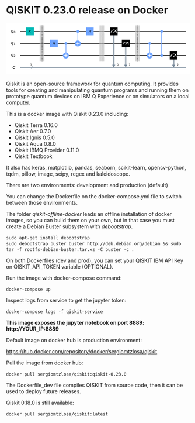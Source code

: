 # QISKIT 0.23.0 release on Docker

<p align="center">
<img src="https://github.com/sergiomtzlosa/docker-qiskit/blob/master/qubits.png?raw=true">
</p>

Qiskit is an open-source framework for quantum computing. It provides tools for creating and manipulating quantum programs and running them on prototype quantum devices on IBM Q Experience or on simulators on a local computer.

This is a docker image with Qiskit 0.23.0 including:

- Qiskit Terra 0.16.0
- Qiskit Aer 0.7.0
- Qiskit Ignis 0.5.0
- Qiskit Aqua 0.8.0
- Qiskit IBMQ Provider 0.11.0
- Qiskit Textbook

It also has keras, matplotlib, pandas, seaborn, scikit-learn, opencv-python, tqdm, pillow, image, scipy, regex and kaleidoscope.

There are two environments: development and production (default)

You can change the Dockerfile on the docker-compose.yml file to switch between those environments.

The folder *qiskit-offline-docker* leads an offline installation of docker images, so you can build them on your own, but in that case you must create a Debian Buster subsystem with *debootstrap*.

```
sudo apt-get install debootstrap
sudo debootstrap buster buster http://deb.debian.org/debian && sudo tar -f rootfs-debian-buster.tar.xz -C buster -c .
```

On both Dockerfiles (dev and prod), you can set your QISKIT IBM API Key on QISKIT_API_TOKEN variable (OPTIONAL).

Run the image with docker-compose command:

```
docker-compose up
```

Inspect logs from service to get the jupyter token:

```
docker-compose logs -f qiskit-service
```

**This image exposes the jupyter notebook on port 8889: http://YOUR_IP:8889**

Default image on docker hub is production environment:

https://hub.docker.com/repository/docker/sergiomtzlosa/qiskit

Pull the image from docker hub:

```
docker pull sergiomtzlosa/qiskit:qiskit-0.23.0
```

The Dockerfile_dev file compiles QISKIT from source code, then it can be used to deploy future releases.

Qiskit 0.18.0 is still available:

```
docker pull sergiomtzlosa/qiskit:latest
```
